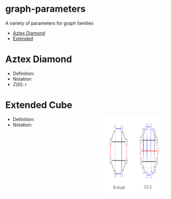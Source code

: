 # graph-parameters
A variety of parameters for graph families

- [Aztex Diamond](#aztex-diamond)
- [Extended](#extended-cube)

# Aztex Diamond

 - Definition:
 - Notation:
 - $Z(G)$: $r$

# Extended Cube

<img src="./images/extended-cube.png" align="right" width="200" height="244" />

 - Definition:
 - Notation:

